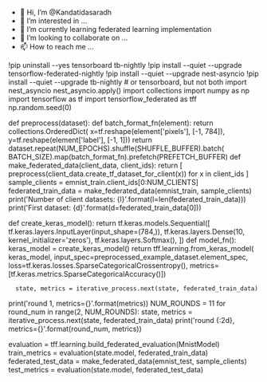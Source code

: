 - 👋 Hi, I’m @Kandatidasaradh
- 👀 I’m interested in ...
- 🌱 I’m currently learning federated learning implementation
- 💞️ I’m looking to collaborate on ...
- 📫 How to reach me ...

<!---
Kandatidasaradh/Kandatidasaradh is a ✨ special ✨ repository because its `README.md` (this file) appears on your GitHub profile.
You can click the Preview link to take a look at your changes.
--->
!pip uninstall --yes tensorboard tb-nightly
!pip install --quiet --upgrade tensorflow-federated-nightly
!pip install --quiet --upgrade nest-asyncio
!pip install --quiet --upgrade tb-nightly  # or tensorboard, but not both
import nest_asyncio
nest_asyncio.apply()
import collections
import numpy as np
import tensorflow as tf
import tensorflow_federated as tff
np.random.seed(0)

def preprocess(dataset):
   def batch_format_fn(element):
       return collections.OrderedDict(
        x=tf.reshape(element['pixels'], [-1, 784]),
        y=tf.reshape(element['label'], [-1, 1]))
  return dataset.repeat(NUM_EPOCHS).shuffle(SHUFFLE_BUFFER).batch(
      BATCH_SIZE).map(batch_format_fn).prefetch(PREFETCH_BUFFER)
def make_federated_data(client_data, client_ids):
  return [
      preprocess(client_data.create_tf_dataset_for_client(x))
      for x in client_ids
  ]
sample_clients = emnist_train.client_ids[0:NUM_CLIENTS]
federated_train_data = make_federated_data(emnist_train, sample_clients)
print('Number of client datasets: {l}'.format(l=len(federated_train_data)))
print('First dataset: {d}'.format(d=federated_train_data[0]))

def create_keras_model():
  return tf.keras.models.Sequential([
      tf.keras.layers.InputLayer(input_shape=(784,)),
      tf.keras.layers.Dense(10, kernel_initializer='zeros'),
      tf.keras.layers.Softmax(),
  ])
def model_fn():
  keras_model = create_keras_model()
  return tff.learning.from_keras_model(
      keras_model,
      input_spec=preprocessed_example_dataset.element_spec,
      loss=tf.keras.losses.SparseCategoricalCrossentropy(),
      metrics=[tf.keras.metrics.SparseCategoricalAccuracy()])
      
      state, metrics = iterative_process.next(state, federated_train_data)
print('round  1, metrics={}'.format(metrics))
NUM_ROUNDS = 11
for round_num in range(2, NUM_ROUNDS):
  state, metrics = iterative_process.next(state, federated_train_data)
  print('round {:2d}, metrics={}'.format(round_num, metrics))
  
  evaluation = tff.learning.build_federated_evaluation(MnistModel)
train_metrics = evaluation(state.model, federated_train_data)
federated_test_data = make_federated_data(emnist_test, sample_clients)
test_metrics = evaluation(state.model, federated_test_data)
